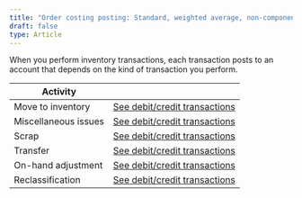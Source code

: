 ```yaml
---
title: "Order costing posting: Standard, weighted average, non-component or Inventory transactions"
draft: false
type: Article
---
```


When you perform inventory transactions, each transaction posts to an account that depends on the kind of transaction you perform.

| Activity             |                                                                                                                        |
|----------------------|------------------------------------------------------------------------------------------------------------------------|
| Move to inventory    | [See debit/credit transactions](move-to-inventory-standard-weighted-average-non-component-inventory-transactions.md)    |
| Miscellaneous issues | [See debit/credit transactions](miscellaneous-issues-standard-weighted-average-non-component-inventory-transactions.md) |
| Scrap                | [See debit/credit transactions](scrap-standard-weighted-average-non-component-inventory-transactions.md)                |
| Transfer             | [See debit/credit transactions](transfer-standard-weighted-average-non-component-inventory-transactions.md)             |
| On-hand adjustment   | [See debit/credit transactions](on-hand-adjustments-standard-weighted-average-non-component-inventory-transactions.md)  |
| Reclassification     | [See debit/credit transactions](reclassification-standard-weighted-average-non-component-inventory-transactions.md)     |
